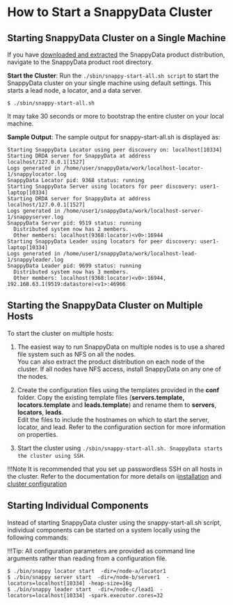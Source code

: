 # How to Start a SnappyData Cluster
## Starting SnappyData Cluster on a Single Machine

If you have [downloaded and extracted](../install.md) the SnappyData product distribution, navigate to the SnappyData product root directory.

**Start the Cluster**: Run the `./sbin/snappy-start-all.sh script` to start the SnappyData cluster on your single machine using default settings. This starts a lead node, a locator, and a data server.

```
$ ./sbin/snappy-start-all.sh
```

It may take 30 seconds or more to bootstrap the entire cluster on your local machine.

**Sample Output**: The sample output for snappy-start-all.sh is displayed as:

```
Starting SnappyData Locator using peer discovery on: localhost[10334]
Starting DRDA server for SnappyData at address localhost/127.0.0.1[1527]
Logs generated in /home/user/snappyData/work/localhost-locator-1/snappylocator.log
SnappyData Locator pid: 9368 status: running
Starting SnappyData Server using locators for peer discovery: user1-laptop[10334]
Starting DRDA server for SnappyData at address localhost/127.0.0.1[1527]
Logs generated in /home/user1/snappyData/work/localhost-server-1/snappyserver.log
SnappyData Server pid: 9519 status: running
  Distributed system now has 2 members.
  Other members: localhost(9368:locator)<v0>:16944
Starting SnappyData Leader using locators for peer discovery: user1-laptop[10334]
Logs generated in /home/user1/snappyData/work/localhost-lead-1/snappyleader.log
SnappyData Leader pid: 9699 status: running
  Distributed system now has 3 members.
  Other members: localhost(9368:locator)<v0>:16944, 192.168.63.1(9519:datastore)<v1>:46966
```

## Starting the SnappyData Cluster on Multiple Hosts

To start the cluster on multiple hosts:
1. The easiest way to run SnappyData on multiple nodes is to use a shared file system such as NFS on all the nodes.</br>You can also extract the product distribution on each node of the cluster. If all nodes have NFS access, install SnappyData on any one of the nodes.
	
   

2. Create the configuration files using the templates provided in the **conf** folder. Copy the existing template files (**servers.template, locators.template** and **leads.template**) and rename them to **servers**, **locators**, **leads**. </br>Edit the files to include the hostnames on which to start the server, locator, and lead. Refer to the configuration section for more information on properties.

3. Start the cluster using `./sbin/snappy-start-all.sh. SnappyData starts the cluster using SSH`.
	
!!!Note
It is recommended that you set up passwordless SSH on all hosts in the cluster. Refer to the documentation 	for more details on i[installation](../install/install_on_premise.md) and [cluster configuration](../configuring_cluster/configuring_cluster.md)

## Starting Individual Components

Instead of starting SnappyData cluster using the snappy-start-all.sh script, individual components can be started on a system locally using the following commands:

!!!Tip: All configuration parameters are provided as command line arguments rather than reading from a configuration file.

```
$ ./bin/snappy locator start  -dir=/node-a/locator1
$ ./bin/snappy server start  -dir=/node-b/server1  -locators=localhost[10334] -heap-size=16g
$ ./bin/snappy leader start  -dir=/node-c/lead1  -locators=localhost[10334] -spark.executor.cores=32
```



